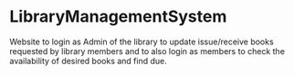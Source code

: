 # LibraryManagementSystem
Website to login as Admin of the library to update issue/receive books requested by library members and to also login as members to check the availability of desired books and find due.
